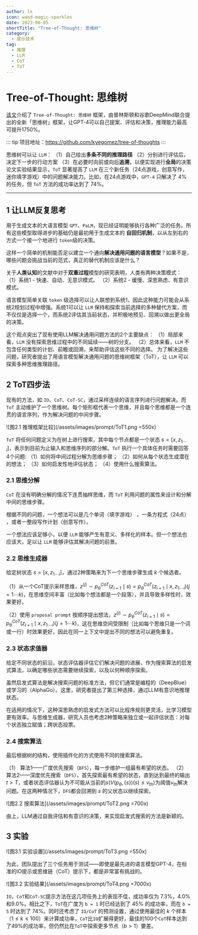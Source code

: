 ```yaml
---
author: lx
icon: wand-magic-sparkles
date: 2023-06-05
shortTitle: "Tree-of-Thought: 思维树"
category:
  - 提示技术
tag:
  - 推理
  - LLM
  - CoT
  - ToT
---
```


# Tree-of-Thought: 思维树

[该文](https://mp.weixin.qq.com/s/aI4Ltwmm-YXcpT9aiJDdRQ)介绍了 `Tree-of-Thought: 思维树` 框架，由普林斯顿和谷歌DeepMind联合提出的全新「思维树」框架，让GPT-4可以自己提案、评估和决策，推理能力最高可提升1750%。

<!-- more -->

<PDF url="https://arxiv.org/pdf/2305.10601.pdf" />

::: tip
项目地址：https://github.com/kyegomez/tree-of-thoughts
:::

思维树可以让 `LLM`：
（1）自己给出**多条不同的推理路径**
（2）分别进行评估后，决定下一步的行动方案
（3）在必要时向前或向后**追溯**，以便实现进行**全局**的决策
论文实验结果显示，`ToT` 显著提高了 `LLM` 在三个新任务（24点游戏，创意写作，迷你填字游戏）中的问题解决能力。比如，在24点游戏中，`GPT-4` 只解决了 $4\%$ 的任务，但 `ToT` 方法的成功率达到了 $74\%$。

---

## 1 让LLM反复思考

用于生成文本的大语言模型 `GPT`、`PaLM`，现已经证明能够执行各种广泛的任务。所有这些模型取得进步的基础仍是最初用于生成文本的 **自回归机制**，以从左到右的方式一个接一个地进行 `token`级的决策。

这样一个简单的机制能否足以建立一个通向**解决通用问题的语言模型**？如果不是，哪些问题会挑战当前的范式，真正的替代机制应该是什么？

关于**人类认知**的文献中对于**双重过程**模型的研究表明，人类有两种决策模式：
（1）系统1 - 快速、自动、无意识模式。
（2）系统2 - 缓慢、深思熟虑、有意识模式。

语言模型简单关联 `token` 级选择可以让人联想到系统1，因此这种能力可能会从系统2规划过程中增强。系统1可以让 `LLM` 保持和探索当前选择的多种替代方案，而不仅仅是选择一个，而系统2评估其当前状态，并积极地预见、回溯以做出更全局的决策。

这个观点突出了现有使用LLM解决通用问题方法的2个主要缺点：
（1）局部来看，`LLM` 没有探索思维过程中的不同延续——树的分支。
（2）总体来看，`LLM` 不包含任何类型的计划、前瞻或回溯，来帮助评估这些不同的选择。
为了解决这些问题，研究者提出了用语言模型解决通用问题的思维树框架（ToT），让 `LLM` 可以探索多种思维推理路径。

## 2 ToT四步法

现有的方法，如 `IO`、`CoT`、`CoT-SC`，通过采样连续的语言序列进行问题解决。而 `ToT` 主动维护了一个思维树。每个矩形框代表一个思维，并且每个思维都是一个连贯的语言序列，作为解决问题的中间步骤。

![图2.1 推理框架比较](/assets/images/prompt/ToT1.png =550x)

`ToT` 将任何问题定义为在树上进行搜索，其中每个节点都是一个状态 $s=\left[x, z_{1 \cdots i}\right]$，表示到目前为止输入和思维序列的部分解。`ToT` 执行一个具体任务时需要回答4个问题:
（1）如何将中间过程分解为思维步骤；
（2）如何从每个状态生成潜在的想法；
（3）如何启发性地评估状态；
（4）使用什么搜索算法。

### 2.1 思维分解

`CoT` 在没有明确分解的情况下连贯抽样思维，而 `ToT` 利用问题的属性来设计和分解中间的思维步骤。

根据不同的问题，一个想法可以是几个单词（填字游戏） ，一条方程式（24点） ，或者一整段写作计划（创意写作）。

一个想法应该足够小，以便 `LLM` 能够产生有意义、多样化的样本。但一个想法也应该大，足以让 `LLM` 能够评估其解决问题的前景。

### 2.2 思维生成器

给定树状态 $s=\left[x, z_{1 \cdots i}\right]$，通过2种策略来为下一个思维步骤生成 $k$ 个候选者。

（1）从一个CoT提示采样思维，$z^{(j)} \sim p_{\theta}^{C o T}\left(z_{i+1} \mid s\right)=p_{\theta}^{C o T}\left(z_{i+1} \mid x, z_{1\cdots i}\right)(j=1\cdots k)$，在思维空间丰富（比如每个想法都是一个段落），并且导致多样性时，效果更好。

（2）使用 `proposal prompt` 按顺序提出想法，$z^{(j)} \sim p_{\theta}^{C o T}\left(z_{i+1} \mid s\right)=p_{\theta}^{C o T}\left(z_{i+1} \mid x, z_{1\cdots i}\right)(j=1\cdots k)$，这在思维空间受限制（比如每个思维只是一个词或一行）时效果更好，因此在同一上下文中提出不同的想法可以避免重复。

### 2.3 状态求值器

给定不同状态的前沿，状态评估器评估它们解决问题的进展，作为搜索算法的启发式算法，以确定哪些状态需要继续探索，以及以何种顺序探索。

虽然启发式算法是解决搜索问题的标准方法，但它们通常是编程的（DeepBlue）或学习的（AlphaGo）。这里，研究者提出了第三种选择，通过LLM有意识地推理状态。

在适用的情况下，这种深思熟虑的启发式方法可以比程序规则更灵活，比学习模型更有效率。与思维生成器，研究人员也考虑2种策略来独立或一起评估状态：对每个状态独立赋值；跨状态投票。

### 2.4 搜索算法

最后根据树的结构，使用插件化的方式使用不同的搜索算法。

（1） 算法1——广度优先搜索（`BFS`），每一步维护一组最有希望的状态。
（2） 算法2——深度优先搜索（`DFS`），首先探索最有希望的状态，直到达到最终的输出 $t > T$，或者状态评估器认为不可能从当前的$s\left(V\left(p_{\theta},\{s\}\right)(s) \leq v_{t h}\right)$为阈值$v_{th}$解决问题。在这两种情况下，`DFS`都会回溯到 $s$ 的父状态以继续探索。

![图2.2 搜索算法](/assets/images/prompt/ToT2.png =700x)

由上，LLM通过自我评估和有意识的决策，来实现启发式搜索的方法是新颖的。

## 3 实验

![图3.1 实验设置](/assets/images/prompt/ToT3.png =550x)

为此，团队提出了三个任务用于测试——即使是最先进的语言模型GPT-4，在标准的IO提示或思维链（CoT）提示下，都是非常富有挑战的。

![图3.2 实验结果](/assets/images/prompt/ToT4.png =7000x)

`IO`，`CoT`和`CoT-SC`提示方法在这几项任务上的表现不佳，成功率仅为 $7.3\%$，$4.0\%$和$9.0\%$。相比之下，`ToT`在广度为 `b = 1` 时已经达到了 $45\%$ 的成功率，而在 `b = 5` 时达到了 $74\%$。同时还考虑了 `IO/CoT` 的预测设置，通过使用最佳的 $k$ 个样本（$1 \le k \le 100$）来计算成功率，`CoT`比`IO`扩展得更好，最佳的100个`CoT`样本达到了$49\%$的成功率，但仍然比在`ToT`中探索更多节点（$b>1$）要差。

